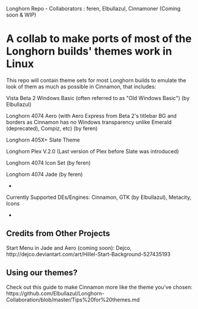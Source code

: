 Longhorn Repo - Collaborators : feren, Elbullazul, Cinnamoner (Coming soon & WIP)

<h1>A collab to make ports of most of the Longhorn builds' themes work in Linux</h1>
This repo will contain theme sets for most Longhorn builds to emulate the look of them as much as possible in Cinnamon, that includes:

Vista Beta 2 Windows Basic (often referred to as "Old Windows Basic") (by Elbullazul)

Longhorn 4074 Aero (with Aero Express from Beta 2's titlebar BG and borders as Cinnamon has no Windows transparency unlike Emerald (deprecated), Compiz, etc) (by feren)

Longhorn 405X+ Slate Theme

Longhorn Plex V.2.0 (Last version of Plex before Slate was introduced)

Longhorn 4074 Icon Set (by feren)

Longhorn 4074 Jade (by feren)

-

Currently Supported DEs/Engines: Cinnamon, GTK (by Elbullazul), Metacity, Icons

-
<h2>Credits from Other Projects</h2>
Start Menu in Jade and Aero (coming soon): Dejco, http://dejco.deviantart.com/art/Hillel-Start-Background-527435193


<h2>Using our themes?</h2>
Check out this guide to make Cinnamon more like the theme you've chosen: https://github.com/Elbullazul/Longhorn-Collaboration/blob/master/Tips%20for%20themes.md

